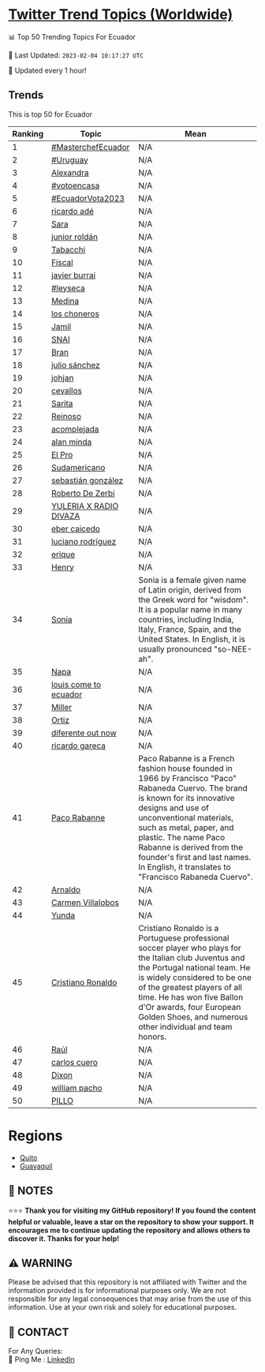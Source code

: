 [Twitter Trend Topics (Worldwide)](https://github.com/ErcinDedeoglu/Twitter-Trend-Topics)
==========


📊 Top 50 Trending Topics For Ecuador

📆 Last Updated: `2023-02-04 10:17:27 UTC`

🔧 Updated every 1 hour!


## Trends

This is top 50 for Ecuador

| Ranking | Topic | Mean |
| ------- | ------------ | ------------ |
| 1 | [#MasterchefEcuador](http://twitter.com/search?q=%23MasterchefEcuador) | N/A |
| 2 | [#Uruguay](http://twitter.com/search?q=%23Uruguay) | N/A |
| 3 | [Alexandra](http://twitter.com/search?q=Alexandra) | N/A |
| 4 | [#votoencasa](http://twitter.com/search?q=%23votoencasa) | N/A |
| 5 | [#EcuadorVota2023](http://twitter.com/search?q=%23EcuadorVota2023) | N/A |
| 6 | [ricardo adé](http://twitter.com/search?q=ricardo+ad%c3%a9) | N/A |
| 7 | [Sara](http://twitter.com/search?q=Sara) | N/A |
| 8 | [junior roldán](http://twitter.com/search?q=junior+rold%c3%a1n) | N/A |
| 9 | [Tabacchi](http://twitter.com/search?q=Tabacchi) | N/A |
| 10 | [Fiscal](http://twitter.com/search?q=Fiscal) | N/A |
| 11 | [javier burrai](http://twitter.com/search?q=javier+burrai) | N/A |
| 12 | [#leyseca](http://twitter.com/search?q=%23leyseca) | N/A |
| 13 | [Medina](http://twitter.com/search?q=Medina) | N/A |
| 14 | [los choneros](http://twitter.com/search?q=los+choneros) | N/A |
| 15 | [Jamil](http://twitter.com/search?q=Jamil) | N/A |
| 16 | [SNAI](http://twitter.com/search?q=SNAI) | N/A |
| 17 | [Bran](http://twitter.com/search?q=Bran) | N/A |
| 18 | [julio sánchez](http://twitter.com/search?q=julio+s%c3%a1nchez) | N/A |
| 19 | [johjan](http://twitter.com/search?q=johjan) | N/A |
| 20 | [cevallos](http://twitter.com/search?q=cevallos) | N/A |
| 21 | [Sarita](http://twitter.com/search?q=Sarita) | N/A |
| 22 | [Reinoso](http://twitter.com/search?q=Reinoso) | N/A |
| 23 | [acomplejada](http://twitter.com/search?q=acomplejada) | N/A |
| 24 | [alan minda](http://twitter.com/search?q=alan+minda) | N/A |
| 25 | [El Pro](http://twitter.com/search?q=El+Pro) | N/A |
| 26 | [Sudamericano](http://twitter.com/search?q=Sudamericano) | N/A |
| 27 | [sebastián gonzález](http://twitter.com/search?q=sebasti%c3%a1n+gonz%c3%a1lez) | N/A |
| 28 | [Roberto De Zerbi](http://twitter.com/search?q=Roberto+De+Zerbi) | N/A |
| 29 | [YULERIA X RADIO DIVAZA](http://twitter.com/search?q=YULERIA+X+RADIO+DIVAZA) | N/A |
| 30 | [eber caicedo](http://twitter.com/search?q=eber+caicedo) | N/A |
| 31 | [luciano rodríguez](http://twitter.com/search?q=luciano+rodr%c3%adguez) | N/A |
| 32 | [erique](http://twitter.com/search?q=erique) | N/A |
| 33 | [Henry](http://twitter.com/search?q=Henry) | N/A |
| 34 | [Sonia](http://twitter.com/search?q=Sonia) | Sonia is a female given name of Latin origin, derived from the Greek word for "wisdom". It is a popular name in many countries, including India, Italy, France, Spain, and the United States. In English, it is usually pronounced "so-NEE-ah". |
| 35 | [Napa](http://twitter.com/search?q=Napa) | N/A |
| 36 | [louis come to ecuador](http://twitter.com/search?q=louis+come+to+ecuador) | N/A |
| 37 | [Miller](http://twitter.com/search?q=Miller) | N/A |
| 38 | [Ortiz](http://twitter.com/search?q=Ortiz) | N/A |
| 39 | [diferente out now](http://twitter.com/search?q=diferente+out+now) | N/A |
| 40 | [ricardo gareca](http://twitter.com/search?q=ricardo+gareca) | N/A |
| 41 | [Paco Rabanne](http://twitter.com/search?q=Paco+Rabanne) | Paco Rabanne is a French fashion house founded in 1966 by Francisco "Paco" Rabaneda Cuervo. The brand is known for its innovative designs and use of unconventional materials, such as metal, paper, and plastic. The name Paco Rabanne is derived from the founder's first and last names. In English, it translates to "Francisco Rabaneda Cuervo". |
| 42 | [Arnaldo](http://twitter.com/search?q=Arnaldo) | N/A |
| 43 | [Carmen Villalobos](http://twitter.com/search?q=Carmen+Villalobos) | N/A |
| 44 | [Yunda](http://twitter.com/search?q=Yunda) | N/A |
| 45 | [Cristiano Ronaldo](http://twitter.com/search?q=Cristiano+Ronaldo) | Cristiano Ronaldo is a Portuguese professional soccer player who plays for the Italian club Juventus and the Portugal national team. He is widely considered to be one of the greatest players of all time. He has won five Ballon d'Or awards, four European Golden Shoes, and numerous other individual and team honors. |
| 46 | [Raúl](http://twitter.com/search?q=Ra%c3%bal) | N/A |
| 47 | [carlos cuero](http://twitter.com/search?q=carlos+cuero) | N/A |
| 48 | [Dixon](http://twitter.com/search?q=Dixon) | N/A |
| 49 | [william pacho](http://twitter.com/search?q=william+pacho) | N/A |
| 50 | [PILLO](http://twitter.com/search?q=PILLO) | N/A |



# Regions

* [Quito](</Ecuador/Quito.md>)
* [Guayaquil](</Ecuador/Guayaquil.md>)



## 📝 NOTES

⭐⭐⭐ **Thank you for visiting my GitHub repository! If you found the content helpful or valuable, leave a star on the repository to show your support. It encourages me to continue updating the repository and allows others to discover it. Thanks for your help!**


## ⚠️ WARNING

Please be advised that this repository is not affiliated with Twitter and the information provided is for informational purposes only. We are not responsible for any legal consequences that may arise from the use of this information. Use at your own risk and solely for educational purposes.


## 📨 CONTACT

 For Any Queries:  
            🏓 Ping Me : [LinkedIn](https://www.linkedin.com/in/ercindedeoglu/)
